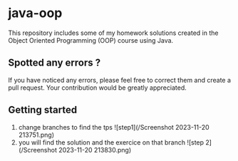 # java-oop
This repository includes some of my homework solutions created in the Object Oriented Programming (OOP) course using Java.

## Spotted any errors ?
If you have noticed any errors, please feel free to correct them and create a pull request. Your contribution would be greatly appreciated.

## Getting started
1. change branches to find the tps
![step1](/Screenshot 2023-11-20 213751.png)
2. you will find the solution and the exercice on that branch
![step 2](/Screenshot 2023-11-20 213830.png)
